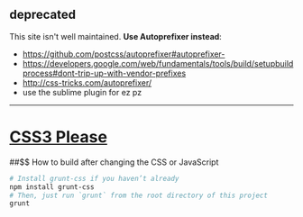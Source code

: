 
## deprecated

This site isn't well maintained. **Use Autoprefixer instead**:

* https://github.com/postcss/autoprefixer#autoprefixer-
* https://developers.google.com/web/fundamentals/tools/build/setupbuildprocess#dont-trip-up-with-vendor-prefixes
* http://css-tricks.com/autoprefixer/
* use the sublime plugin for ez pz


<hr>

# [CSS3 Please](http://css3please.com/)

##$$ How to build after changing the CSS or JavaScript

```bash
# Install grunt-css if you haven’t already
npm install grunt-css
# Then, just run `grunt` from the root directory of this project
grunt
```
